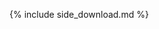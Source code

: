 {% include side_download.md %}

<!--
![]({{ site.uploads }}theatre-goodthief.jpg)
<span class="caption">The Good Thief</span>

![]({{ site.uploads }}theatre-bigsillyimprov.jpg)
<span class="caption">The Big Silly Improv Show</span>

![]({{ site.uploads }}theatre-storieswheels.jpg)
<span class="caption">Stories on Wheels</span>

![]({{ site.uploads }}theatre-phileas.jpg)
<span class="caption">The Phileas Flash Show</span>

![]({{ site.uploads }}theatre-poetryslam.jpg)
<span class="caption">Words We ‘Ave Poetry Slam</span>
 -->
